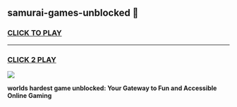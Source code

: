 
## samurai-games-unblocked 👋
<h3>
<a href="https://premium.freeplayer.one?title=samurai-games-unblocked&ref=14F">CLICK TO PLAY</a></h3>
<hr>

<h3>
<a href="https://premium.freeplayer.one?title=samurai-games-unblocked&ref=14F">CLICK 2 PLAY</a>
  
</h3>

<a href="https://premium.freeplayer.one?title=samurai-games-unblocked&ref=12F/"><img src="https://clearcache.store/games.png"></a>


**worlds hardest game unblocked: Your Gateway to Fun and Accessible Online Gaming**
